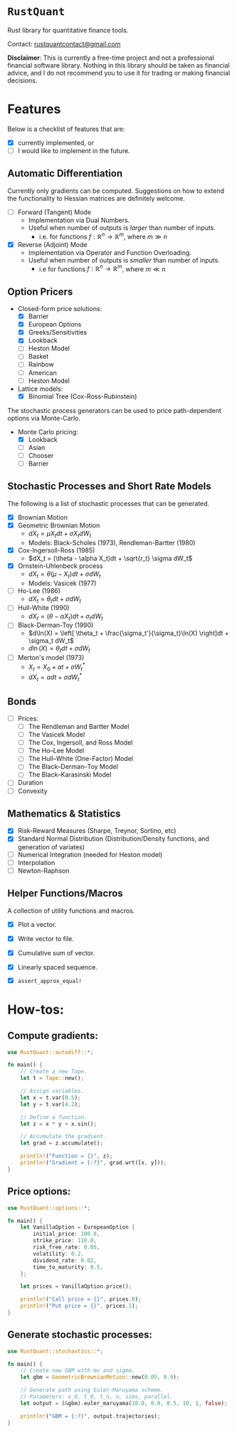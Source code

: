 
# `RustQuant`

Rust library for quantitative finance tools. 

Contact: rustquantcontact@gmail.com 

**Disclaimer**: This is currently a free-time project and not a professional financial software library. Nothing in this library should be taken as financial advice, and I do not recommend you to use it for trading or making financial decisions. 

# Features

Below is a checklist of features that are:
+ [x] currently implemented, or
+ [ ] I would like to implement in the future.

## Automatic Differentiation

Currently only gradients can be computed. Suggestions on how to extend the functionality to Hessian matrices are definitely welcome. 

+ [ ] Forward (Tangent) Mode
    + Implementation via Dual Numbers.
    + Useful when number of outputs is *larger* than number of inputs. 
        + i.e. for functions $f:\mathbb{R}^n \rightarrow \mathbb{R}^m$, where $m \gg n$
+ [x] Reverse (Adjoint) Mode
    + Implementation via Operator and Function Overloading.
    + Useful when number of outputs is *smaller* than number of inputs. 
        + i.e for functions $f:\mathbb{R}^n \rightarrow \mathbb{R}^m$, where $m \ll n$

## Option Pricers

+ Closed-form price solutions:
    + [x] Barrier
    + [x] European Options
    + [x] Greeks/Sensitivities
    + [x] Lookback 
    + [ ] Heston Model
    + [ ] Basket
    + [ ] Rainbow
    + [ ] American
    + [ ] Heston Model 

+ Lattice models:
    + [x] Binomial Tree (Cox-Ross-Rubinstein)

The stochastic process generators can be used to price path-dependent options via Monte-Carlo.

+ Monte Carlo pricing:
    + [x] Lookback
    + [ ] Asian
    + [ ] Chooser
    + [ ] Barrier

## Stochastic Processes and Short Rate Models

The following is a list of stochastic processes that can be generated.

+ [x] Brownian Motion
+ [x] Geometric Brownian Motion
    + $dX_t = \mu X_t dt + \sigma X_t dW_t$
    + Models: Black-Scholes (1973), Rendleman-Bartter (1980)
+ [x] Cox-Ingersoll-Ross (1985)
    + $dX_t = (\theta - \alpha X_t)dt + \sqrt{r_t} \sigma dW_t$
+ [x] Ornstein-Uhlenbeck process
    + $dX_t = \theta(\mu - X_t)dt + \sigma dW_t$
    + Models: Vasicek (1977)
+ [ ] Ho-Lee (1986)
    + $dX_t = \theta_t dt + \sigma dW_t$
+ [ ] Hull-White (1990)
    + $dX_t = (\theta - \alpha X_t)dt + \sigma_t dW_t$
+ [ ] Black-Derman-Toy (1990)
    + $d\ln(X) = \left[ \theta_t + \frac{\sigma_t'}{\sigma_t}\ln(X) \right]dt + \sigma_t dW_t$
    + $d\ln(X) = \theta_t dt + \sigma dW_t$
+ [ ] Merton's model (1973)
    + $X_t = X_0 + at + \sigma W_t^*$
    + $dX_t = adt + \sigma dW_t^*$

## Bonds

+ [ ] Prices:
    + [ ] The Rendleman and Bartter Model
    + [ ] The Vasicek Model
    + [ ] The Cox, Ingersoll, and Ross Model
    + [ ] The Ho–Lee Model
    + [ ] The Hull–White (One-Factor) Model
    + [ ] The Black–Derman–Toy Model
    + [ ] The Black–Karasinski Model
+ [ ] Duration
+ [ ] Convexity

## Mathematics & Statistics

+ [x] Risk-Reward Measures (Sharpe, Treynor, Sortino, etc)
+ [x] Standard Normal Distribution (Distribution/Density functions, and generation of variates)
+ [ ] Numerical Integration (needed for Heston model)
+ [ ] Interpolation
+ [ ] Newton-Raphson

## Helper Functions/Macros

A collection of utility functions and macros. 

+ [x] Plot a vector.
+ [x] Write vector to file.
+ [x] Cumulative sum of vector.
+ [x] Linearly spaced sequence.
+ [x] `assert_approx_equal!`


# How-tos:

## Compute gradients:

```rust
use RustQuant::autodiff::*;

fn main() {
    // Create a new Tape.
    let t = Tape::new();

    // Assign variables.
    let x = t.var(0.5);
    let y = t.var(4.2);

    // Define a function.
    let z = x * y + x.sin();

    // Accumulate the gradient.
    let grad = z.accumulate();

    println!("Function = {}", z);
    println!("Gradient = {:?}", grad.wrt([x, y]));
}
```

## Price options:

```rust
use RustQuant::options::*;

fn main() {
    let VanillaOption = EuropeanOption {
        initial_price: 100.0,
        strike_price: 110.0,
        risk_free_rate: 0.05,
        volatility: 0.2,
        dividend_rate: 0.02,
        time_to_maturity: 0.5,
    };

    let prices = VanillaOption.price();

    println!("Call price = {}", prices.0);
    println!("Put price = {}", prices.1);
}
```

## Generate stochastic processes:

```rust
use RustQuant::stochastics::*;

fn main() {
    // Create new GBM with mu and sigma.
    let gbm = GeometricBrownianMotion::new(0.05, 0.9);

    // Generate path using Euler-Maruyama scheme.
    // Parameters: x_0, t_0, t_n, n, sims, parallel.
    let output = (&gbm).euler_maruyama(10.0, 0.0, 0.5, 10, 1, false);

    println!("GBM = {:?}", output.trajectories);
}
```
